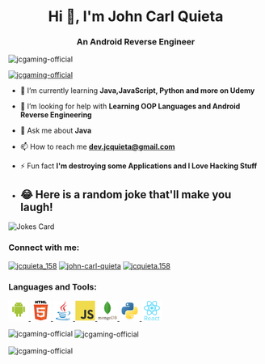 <h1 align="center">Hi 👋, I'm John Carl Quieta</h1>
<h3 align="center">An Android Reverse Engineer</h3>

<p align="left"> <img src="https://komarev.com/ghpvc/?username=jcgaming-official&label=Profile%20views&color=0e75b6&style=flat" alt="jcgaming-official" /> </p>

<p align="left"> <a href="https://github.com/ryo-ma/github-profile-trophy"><img src="https://github-profile-trophy.vercel.app/?username=jcgaming-official" alt="jcgaming-official" /></a> </p>

- 🌱 I’m currently learning **Java,JavaScript, Python and more on Udemy**

- 🤝 I’m looking for help with **Learning OOP Languages and Android Reverse Engineering**

- 💬 Ask me about **Java**

- 📫 How to reach me **dev.jcquieta@gmail.com**

- ⚡ Fun fact **I'm destroying some Applications and I Love Hacking Stuff**
- ## 😂 Here is a random joke that'll make you laugh!
![Jokes Card](https://readme-jokes.vercel.app/api)

<h3 align="left">Connect with me:</h3>
<p align="left">
<a href="https://twitter.com/jcquieta_158" target="blank"><img align="center" src="https://raw.githubusercontent.com/rahuldkjain/github-profile-readme-generator/master/src/images/icons/Social/twitter.svg" alt="jcquieta_158" height="30" width="40" /></a>
<a href="https://linkedin.com/in/john-carl-quieta" target="blank"><img align="center" src="https://raw.githubusercontent.com/rahuldkjain/github-profile-readme-generator/master/src/images/icons/Social/linked-in-alt.svg" alt="john-carl-quieta" height="30" width="40" /></a>
<a href="https://fb.com/jcquieta.158" target="blank"><img align="center" src="https://raw.githubusercontent.com/rahuldkjain/github-profile-readme-generator/master/src/images/icons/Social/facebook.svg" alt="jcquieta.158" height="30" width="40" /></a>
</p>

<h3 align="left">Languages and Tools:</h3>
<p align="left"> <a href="https://developer.android.com" target="_blank" rel="noreferrer"> <img src="https://raw.githubusercontent.com/devicons/devicon/master/icons/android/android-original-wordmark.svg" alt="android" width="40" height="40"/> </a> <a href="https://www.w3.org/html/" target="_blank" rel="noreferrer"> <img src="https://raw.githubusercontent.com/devicons/devicon/master/icons/html5/html5-original-wordmark.svg" alt="html5" width="40" height="40"/> </a> <a href="https://www.java.com" target="_blank" rel="noreferrer"> <img src="https://raw.githubusercontent.com/devicons/devicon/master/icons/java/java-original.svg" alt="java" width="40" height="40"/> </a> <a href="https://developer.mozilla.org/en-US/docs/Web/JavaScript" target="_blank" rel="noreferrer"> <img src="https://raw.githubusercontent.com/devicons/devicon/master/icons/javascript/javascript-original.svg" alt="javascript" width="40" height="40"/> </a> <a href="https://www.mongodb.com/" target="_blank" rel="noreferrer"> <img src="https://raw.githubusercontent.com/devicons/devicon/master/icons/mongodb/mongodb-original-wordmark.svg" alt="mongodb" width="40" height="40"/> </a> <a href="https://www.python.org" target="_blank" rel="noreferrer"> <img src="https://raw.githubusercontent.com/devicons/devicon/master/icons/python/python-original.svg" alt="python" width="40" height="40"/> </a> <a href="https://reactjs.org/" target="_blank" rel="noreferrer"> <img src="https://raw.githubusercontent.com/devicons/devicon/master/icons/react/react-original-wordmark.svg" alt="react" width="40" height="40"/> </a> </p>

<p><img align="left" src="https://github-readme-stats.vercel.app/api/top-langs?username=jcgaming-official&show_icons=true&locale=en&layout=compact" alt="jcgaming-official" /></p>

<p>&nbsp;<img align="center" src="https://github-readme-stats.vercel.app/api?username=jcgaming-official&show_icons=true&locale=en" alt="jcgaming-official" /></p>

<p><img align="center" src="https://github-readme-streak-stats.herokuapp.com/?user=jcgaming-official&" alt="jcgaming-official" /></p>
